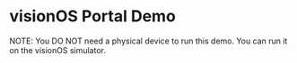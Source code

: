 # visionOS Portal Demo
NOTE: You DO NOT need a physical device to run this demo. You can run it on the visionOS simulator.
